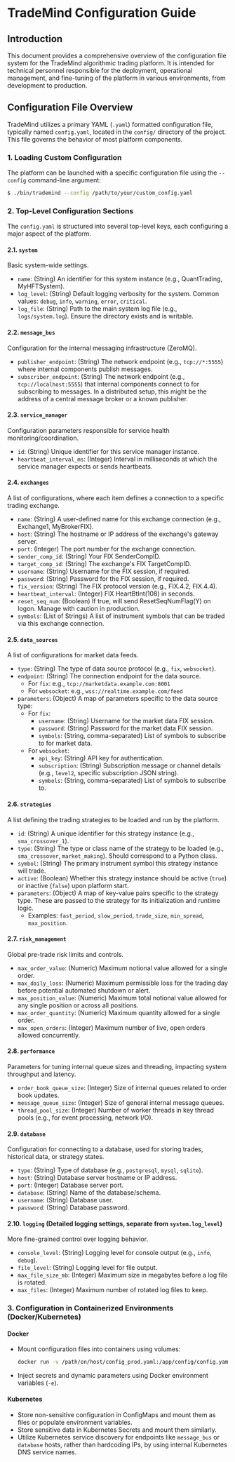 # TradeMind Configuration Guide

## Introduction

This document provides a comprehensive overview of the configuration file system for the TradeMind algorithmic trading platform. It is intended for technical personnel responsible for the deployment, operational management, and fine-tuning of the platform in various environments, from development to production.

## Configuration File Overview

TradeMind utilizes a primary YAML (`.yaml`) formatted configuration file, typically named `config.yaml`, located in the `config/` directory of the project. This file governs the behavior of most platform components.

### 1. Loading Custom Configuration

The platform can be launched with a specific configuration file using the `--config` command-line argument:

```bash
$ ./bin/trademind --config /path/to/your/custom_config.yaml
```

### 2. Top-Level Configuration Sections

The `config.yaml` is structured into several top-level keys, each configuring a major aspect of the platform.

#### 2.1. `system`
Basic system-wide settings.

*   `name`: (String) An identifier for this system instance (e.g., QuantTrading, MyHFTSystem).
*   `log_level`: (String) Default logging verbosity for the system. Common values: `debug`, `info`, `warning`, `error`, `critical`.
*   `log_file`: (String) Path to the main system log file (e.g., `logs/system.log`). Ensure the directory exists and is writable.

#### 2.2. `message_bus`
Configuration for the internal messaging infrastructure (ZeroMQ).

*   `publisher_endpoint`: (String) The network endpoint (e.g., `tcp://*:5555`) where internal components publish messages.
*   `subscriber_endpoint`: (String) The network endpoint (e.g., `tcp://localhost:5555`) that internal components connect to for subscribing to messages. In a distributed setup, this might be the address of a central message broker or a known publisher.

#### 2.3. `service_manager`
Configuration parameters responsible for service health monitoring/coordination.

*   `id`: (String) Unique identifier for this service manager instance.
*   `heartbeat_interval_ms`: (Integer) Interval in milliseconds at which the service manager expects or sends heartbeats.

#### 2.4. `exchanges`
A list of configurations, where each item defines a connection to a specific trading exchange.

*   `name`: (String) A user-defined name for this exchange connection (e.g., Exchange1, MyBrokerFIX).
*   `host`: (String) The hostname or IP address of the exchange's gateway server.
*   `port`: (Integer) The port number for the exchange connection.
*   `sender_comp_id`: (String) Your FIX SenderCompID.
*   `target_comp_id`: (String) The exchange's FIX TargetCompID.
*   `username`: (String) Username for the FIX session, if required.
*   `password`: (String) Password for the FIX session, if required.
*   `fix_version`: (String) The FIX protocol version (e.g., FIX.4.2, FIX.4.4).
*   `heartbeat_interval`: (Integer) FIX HeartBtInt(108) in seconds.
*   `reset_seq_num`: (Boolean) If true, will send ResetSeqNumFlag(Y) on logon. Manage with caution in production.
*   `symbols`: (List of Strings) A list of instrument symbols that can be traded via this exchange connection.

#### 2.5. `data_sources`
A list of configurations for market data feeds.

*   `type`: (String) The type of data source protocol (e.g., `fix`, `websocket`).
*   `endpoint`: (String) The connection endpoint for the data source.
    *   For `fix`: e.g., `tcp://marketdata.example.com:8001`
    *   For `websocket`: e.g., `wss://realtime.example.com/feed`
*   `parameters`: (Object) A map of parameters specific to the data source type:
    *   For `fix`:
        *   `username`: (String) Username for the market data FIX session.
        *   `password`: (String) Password for the market data FIX session.
        *   `symbols`: (String, comma-separated) List of symbols to subscribe to for market data.
    *   For `websocket`:
        *   `api_key`: (String) API key for authentication.
        *   `subscription`: (String) Subscription message or channel details (e.g., `level2`, specific subscription JSON string).
        *   `symbols`: (String, comma-separated) List of symbols to subscribe to.

#### 2.6. `strategies`
A list defining the trading strategies to be loaded and run by the platform.

*   `id`: (String) A unique identifier for this strategy instance (e.g., `sma_crossover_1`).
*   `type`: (String) The type or class name of the strategy to be loaded (e.g., `sma_crossover`, `market_making`). Should correspond to a Python class.
*   `symbol`: (String) The primary instrument symbol this strategy instance will trade.
*   `active`: (Boolean) Whether this strategy instance should be active (`true`) or inactive (`false`) upon platform start.
*   `parameters`: (Object) A map of key-value pairs specific to the strategy type. These are passed to the strategy for its initialization and runtime logic.
    *   Examples: `fast_period`, `slow_period`, `trade_size`, `min_spread`, `max_position`.

#### 2.7. `risk_management`
Global pre-trade risk limits and controls.

*   `max_order_value`: (Numeric) Maximum notional value allowed for a single order.
*   `max_daily_loss`: (Numeric) Maximum permissible loss for the trading day before potential automated shutdown or alert.
*   `max_position_value`: (Numeric) Maximum total notional value allowed for any single position or across all positions.
*   `max_order_quantity`: (Numeric) Maximum quantity allowed for a single order.
*   `max_open_orders`: (Integer) Maximum number of live, open orders allowed concurrently.

#### 2.8. `performance`
Parameters for tuning internal queue sizes and threading, impacting system throughput and latency.

*   `order_book_queue_size`: (Integer) Size of internal queues related to order book updates.
*   `message_queue_size`: (Integer) Size of general internal message queues.
*   `thread_pool_size`: (Integer) Number of worker threads in key thread pools (e.g., for event processing, network I/O).

#### 2.9. `database`
Configuration for connecting to a database, used for storing trades, historical data, or strategy states.

*   `type`: (String) Type of database (e.g., `postgresql`, `mysql`, `sqlite`).
*   `host`: (String) Database server hostname or IP address.
*   `port`: (Integer) Database server port.
*   `database`: (String) Name of the database/schema.
*   `username`: (String) Database user.
*   `password`: (String) Database password.

#### 2.10. `logging` (Detailed logging settings, separate from `system.log_level`)
More fine-grained control over logging behavior.

*   `console_level`: (String) Logging level for console output (e.g., `info`, `debug`).
*   `file_level`: (String) Logging level for file output.
*   `max_file_size_mb`: (Integer) Maximum size in megabytes before a log file is rotated.
*   `max_files`: (Integer) Maximum number of rotated log files to keep.

### 3. Configuration in Containerized Environments (Docker/Kubernetes)

#### Docker
*   Mount configuration files into containers using volumes:
    ```bash
    docker run -v /path/on/host/config_prod.yaml:/app/config/config.yaml ... your_image_name
    ```
*   Inject secrets and dynamic parameters using Docker environment variables (`-e`).

#### Kubernetes
*   Store non-sensitive configuration in ConfigMaps and mount them as files or populate environment variables.
*   Store sensitive data in Kubernetes Secrets and mount them similarly.
*   Utilize Kubernetes service discovery for endpoints like `message_bus` or `database` hosts, rather than hardcoding IPs, by using internal Kubernetes DNS service names.
